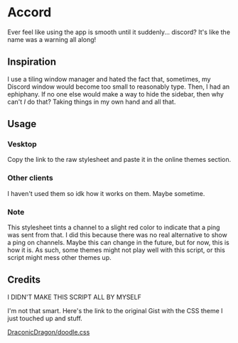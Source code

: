 # Accord
Ever feel like using the app is smooth until it suddenly... discord? It's like 
the name was a warning all along!

## Inspiration
I use a tiling window manager and hated the fact that, sometimes, my Discord
window would become too small to reasonably type. Then, I had an ephiphany.
If no one else would make a way to hide the sidebar, then why can't *I* do
that? Taking things in my own hand and all that.

## Usage

### Vesktop
Copy the link to the raw stylesheet and paste it in the online themes
section.

### Other clients
I haven't used them so idk how it works on them. Maybe sometime.

### Note
This stylesheet tints a channel to a slight red color to indicate that a ping 
was sent from that. I did this because there was no real alternative to show a 
ping on channels. Maybe this can change in the future, but for now, this is how
it is. As such, some themes might not play well with this script, or this 
script might mess other themes up.

## Credits
I DIDN'T MAKE THIS SCRIPT ALL BY MYSELF

I'm not that smart. Here's the link to the original Gist with the CSS theme I
just touched up and stuff.

[DraconicDragon/doodle.css](https://gist.github.com/DraconicDragon/9c92d798d6eb4433c05f8c5f3bee0c6f)
